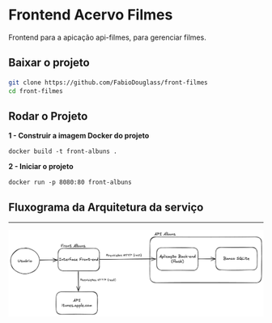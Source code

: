 # Frontend Acervo Filmes

Frontend para a apicação api-filmes, para gerenciar filmes.

## Baixar o projeto

```bash
git clone https://github.com/FabioDouglass/front-filmes
cd front-filmes
```

## Rodar o Projeto

**1 - Construir a imagem Docker do projeto**

```
docker build -t front-albuns .

```

**2 - Iniciar o projeto**

```
docker run -p 8080:80 front-albuns

```

## Fluxograma da Arquitetura da serviço

---

![alt text](Fluxograma.png)
